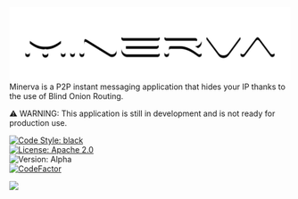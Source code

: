![](./res/TextLogo.png)
Minerva is a P2P instant messaging application that hides your IP thanks to the use of Blind Onion Routing.

⚠️ WARNING: This application is still in development and is not ready for production use.

[![Code Style: black](https://img.shields.io/badge/Code%20Style-Black-black)](https://github.com/psf/black) <br>
[![License: Apache 2.0](https://img.shields.io/badge/License-Apache%202.0-blue.svg)](https://opensource.org/licenses/Apache-2.0) <br>
![Version: Alpha](https://img.shields.io/badge/Version-Alpha-orange.svg) <br>
[![CodeFactor](https://www.codefactor.io/repository/github/sklyvan/minerva/badge)](https://www.codefactor.io/repository/github/sklyvan/minerva)

![](./res/MinervaImage.png)
